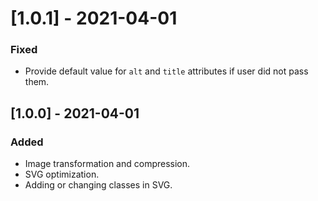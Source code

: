 # [1.0.1] - 2021-04-01

### Fixed

- Provide default value for `alt` and `title` attributes if user did not pass them.

## [1.0.0] - 2021-04-01

### Added

- Image transformation and compression.
- SVG optimization.
- Adding or changing classes in SVG.
